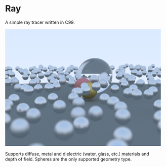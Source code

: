 # Ray

A simple ray tracer written in C99.

![Example image](https://github.com/niho/ray/raw/master/example.png)

Supports diffuse, metal and dielectric (water, glass, etc.) materials and depth of field. Spheres are the only supported geometry type.
